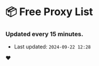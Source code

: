 # :package: Free Proxy List
### Updated every 15 minutes.

- Last updated: `2024-09-22 12:28`

:heart:
